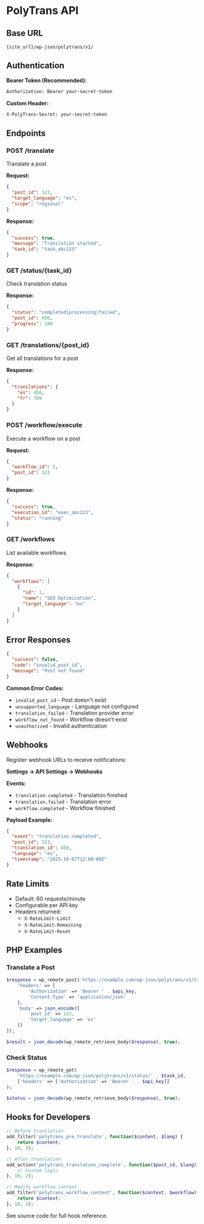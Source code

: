 # PolyTrans API

## Base URL
`{site_url}/wp-json/polytrans/v1/`

## Authentication

**Bearer Token (Recommended):**
```bash
Authorization: Bearer your-secret-token
```

**Custom Header:**
```bash
X-PolyTrans-Secret: your-secret-token
```

## Endpoints

### POST /translate
Translate a post

**Request:**
```json
{
  "post_id": 123,
  "target_language": "es",
  "scope": "regional"
}
```

**Response:**
```json
{
  "success": true,
  "message": "Translation started",
  "task_id": "task_abc123"
}
```

### GET /status/{task_id}
Check translation status

**Response:**
```json
{
  "status": "completed|processing|failed",
  "post_id": 456,
  "progress": 100
}
```

### GET /translations/{post_id}
Get all translations for a post

**Response:**
```json
{
  "translations": {
    "es": 456,
    "fr": 789
  }
}
```

### POST /workflow/execute
Execute a workflow on a post

**Request:**
```json
{
  "workflow_id": 1,
  "post_id": 123
}
```

**Response:**
```json
{
  "success": true,
  "execution_id": "exec_abc123",
  "status": "running"
}
```

### GET /workflows
List available workflows

**Response:**
```json
{
  "workflows": [
    {
      "id": 1,
      "name": "SEO Optimization",
      "target_language": "es"
    }
  ]
}
```

## Error Responses

```json
{
  "success": false,
  "code": "invalid_post_id",
  "message": "Post not found"
}
```

**Common Error Codes:**
- `invalid_post_id` - Post doesn't exist
- `unsupported_language` - Language not configured
- `translation_failed` - Translation provider error
- `workflow_not_found` - Workflow doesn't exist
- `unauthorized` - Invalid authentication

## Webhooks

Register webhook URLs to receive notifications:

**Settings → API Settings → Webhooks**

**Events:**
- `translation.completed` - Translation finished
- `translation.failed` - Translation error
- `workflow.completed` - Workflow finished

**Payload Example:**
```json
{
  "event": "translation.completed",
  "post_id": 123,
  "translation_id": 456,
  "language": "es",
  "timestamp": "2025-10-07T12:00:00Z"
}
```

## Rate Limits

- Default: 60 requests/minute
- Configurable per API key
- Headers returned:
  - `X-RateLimit-Limit`
  - `X-RateLimit-Remaining`
  - `X-RateLimit-Reset`

## PHP Examples

### Translate a Post
```php
$response = wp_remote_post('https://example.com/wp-json/polytrans/v1/translate', [
    'headers' => [
        'Authorization' => 'Bearer ' . $api_key,
        'Content-Type' => 'application/json'
    ],
    'body' => json_encode([
        'post_id' => 123,
        'target_language' => 'es'
    ])
]);

$result = json_decode(wp_remote_retrieve_body($response), true);
```

### Check Status
```php
$response = wp_remote_get(
    'https://example.com/wp-json/polytrans/v1/status/' . $task_id,
    ['headers' => ['Authorization' => 'Bearer ' . $api_key]]
);

$status = json_decode(wp_remote_retrieve_body($response), true);
```

## Hooks for Developers

```php
// Before translation
add_filter('polytrans_pre_translate', function($content, $lang) {
    return $content;
}, 10, 2);

// After translation
add_action('polytrans_translation_complete', function($post_id, $lang) {
    // Custom logic
}, 10, 2);

// Modify workflow context
add_filter('polytrans_workflow_context', function($context, $workflow) {
    return $context;
}, 10, 2);
```

See source code for full hook reference.
